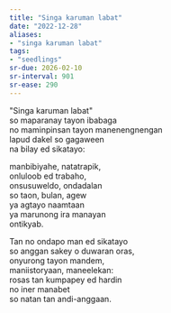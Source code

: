```yaml
---
title: "Singa karuman labat"
date: "2022-12-28"
aliases:
- "singa karuman labat"
tags:
- "seedlings"
sr-due: 2026-02-10
sr-interval: 901
sr-ease: 290
---
```


"Singa karuman labat"  
so maparanay tayon ibabaga  
no maminpinsan tayon manenengnengan  
lapud dakel so gagaween  
na bilay ed sikatayo:

manbibiyahe, natatrapik,  
onluloob ed trabaho,  
onsusuweldo, ondadalan  
so taon, bulan, agew  
ya agtayo naamtaan  
ya marunong ira manayan  
ontikyab.

Tan no ondapo man ed sikatayo  
so anggan sakey o duwaran oras,  
onyurong tayon mandem,  
maniistoryaan, maneelekan:  
rosas tan kumpapey ed hardin  
no iner manabet  
so natan tan andi-anggaan.